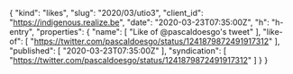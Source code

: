 {
  "kind": "likes",
  "slug": "2020/03/utio3",
  "client_id": "https://indigenous.realize.be",
  "date": "2020-03-23T07:35:00Z",
  "h": "h-entry",
  "properties": {
    "name": [
      "Like of @pascaldoesgo's tweet"
    ],
    "like-of": [
      "https://twitter.com/pascaldoesgo/status/1241879872491917312"
    ],
    "published": [
      "2020-03-23T07:35:00Z"
    ],
    "syndication": [
      "https://twitter.com/pascaldoesgo/status/1241879872491917312"
    ]
  }
}
